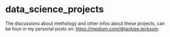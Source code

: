 # data_science_projects


The discussions about methology and other infos about these projects, can be foun in my personal posts on: https://medium.com/@jackiee.jecksom

